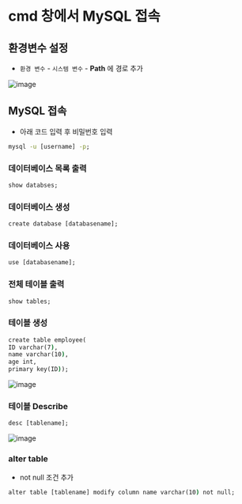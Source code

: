 # cmd 창에서 MySQL 접속

## 환경변수 설정

+ `환경 변수` - `시스템 변수` - __Path__ 에 경로 추가

![image](https://user-images.githubusercontent.com/95271528/151558558-0b4fd82e-abb3-4b33-88b8-dd5f84acac98.png)

## MySQL 접속

 + 아래 코드 입력 후 비밀번호 입력
 
```cmd
mysql -u [username] -p;
```

### 데이터베이스 목록 출력

```cmd
show databses;
```

### 데이터베이스 생성

```cmd
create database [databasename];
```

### 데이터베이스 사용

```cmd
use [databasename];
```

### 전체 테이블 출력

```cmd
show tables;
```

### 테이블 생성
```cmd
create table employee(
ID varchar(7),
name varchar(10),
age int,
primary key(ID));
```

![image](https://user-images.githubusercontent.com/95271528/151567005-3b397f4a-4670-40a1-a3f6-53cc1cbeac59.png)

### 테이블 Describe

```cmd
desc [tablename];
```

![image](https://user-images.githubusercontent.com/95271528/151567099-1234f4c2-e5f6-4697-9b9a-ec752b53f90c.png)

### alter table
+ not null 조건 추가
```cmd
alter table [tablename] modify column name varchar(10) not null;
```
